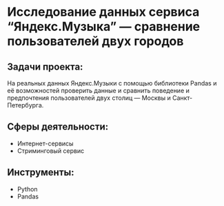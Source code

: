 # Исследование данных сервиса “Яндекс.Музыка” — сравнение пользователей двух городов

## Задачи проекта:
На реальных данных Яндекс.Музыки c помощью библиотеки Pandas и её возможностей проверить данные и сравнить поведение и предпочтения пользователей двух столиц — Москвы и Санкт-Петербурга.

## Сферы деятельности:
* Интернет-сервисы
* Стриминговый сервис

## Инструменты:
* Python
* Pandas


